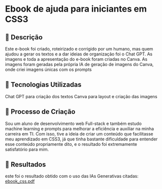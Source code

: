 # Ebook de ajuda para iniciantes em CSS3

## 📒 Descrição
Este e-book foi criado, roteirizado e corrigido por um humano, mas quem ajudou a gerar os textos e a dar ideias de organização foi o Chat GPT. As imagens e toda a apresentação do e-book foram criadas no Canva. As imagens foram geradas pela própria IA de geração de imagens do Canva, onde criei imagens únicas com os prompts

## 🤖 Tecnologias Utilizadas
Chat GPT para criação dos textos
Canva para layout e criação das imagens

## 🧐 Processo de Criação
Sou um aluno de desenvolvimento web Full-stack e também estudo machine learning e prompts para melhorar a eficiência e auxiliar na minha carreira em TI. Com isso, tive a ideia de criar um conteúdo que facilitasse meu aprendizado em CSS3, já que tinha bastante dificuldade para entender esse conteúdo propriamente dito, e o resultado foi extremamente satisfatório para mim.

## 🚀 Resultados
este foi o resultado obtido com o uso das IAs Generativas citadas:
[ebook_css.pdf](https://github.com/user-attachments/files/19135104/ebook_css.pdf)

